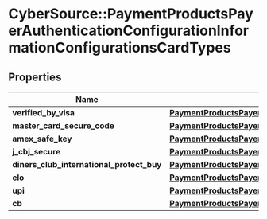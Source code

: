 # CyberSource::PaymentProductsPayerAuthenticationConfigurationInformationConfigurationsCardTypes

## Properties
Name | Type | Description | Notes
------------ | ------------- | ------------- | -------------
**verified_by_visa** | [**PaymentProductsPayerAuthenticationConfigurationInformationConfigurationsCardTypesVerifiedByVisa**](PaymentProductsPayerAuthenticationConfigurationInformationConfigurationsCardTypesVerifiedByVisa.md) |  | [optional] 
**master_card_secure_code** | [**PaymentProductsPayerAuthenticationConfigurationInformationConfigurationsCardTypesVerifiedByVisa**](PaymentProductsPayerAuthenticationConfigurationInformationConfigurationsCardTypesVerifiedByVisa.md) |  | [optional] 
**amex_safe_key** | [**PaymentProductsPayerAuthenticationConfigurationInformationConfigurationsCardTypesVerifiedByVisa**](PaymentProductsPayerAuthenticationConfigurationInformationConfigurationsCardTypesVerifiedByVisa.md) |  | [optional] 
**j_cbj_secure** | [**PaymentProductsPayerAuthenticationConfigurationInformationConfigurationsCardTypesJCBJSecure**](PaymentProductsPayerAuthenticationConfigurationInformationConfigurationsCardTypesJCBJSecure.md) |  | [optional] 
**diners_club_international_protect_buy** | [**PaymentProductsPayerAuthenticationConfigurationInformationConfigurationsCardTypesVerifiedByVisa**](PaymentProductsPayerAuthenticationConfigurationInformationConfigurationsCardTypesVerifiedByVisa.md) |  | [optional] 
**elo** | [**PaymentProductsPayerAuthenticationConfigurationInformationConfigurationsCardTypesVerifiedByVisa**](PaymentProductsPayerAuthenticationConfigurationInformationConfigurationsCardTypesVerifiedByVisa.md) |  | [optional] 
**upi** | [**PaymentProductsPayerAuthenticationConfigurationInformationConfigurationsCardTypesVerifiedByVisa**](PaymentProductsPayerAuthenticationConfigurationInformationConfigurationsCardTypesVerifiedByVisa.md) |  | [optional] 
**cb** | [**PaymentProductsPayerAuthenticationConfigurationInformationConfigurationsCardTypesCB**](PaymentProductsPayerAuthenticationConfigurationInformationConfigurationsCardTypesCB.md) |  | [optional] 


